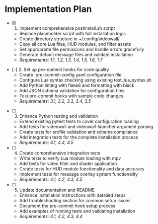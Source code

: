 # Implementation Plan

- [x] 1. Implement comprehensive postinstall.sh script
  - Replace placeholder script with full installation logic
  - Create directory structure in ~/.config/videowall/
  - Copy all core Lua files, HUD modules, and filter assets
  - Set appropriate file permissions and handle errors gracefully
  - Generate default message files and validate installation
  - _Requirements: 1.1, 1.2, 1.3, 1.4, 1.5, 1.6, 1.7_

- [-] 2. Set up pre-commit hooks for code quality
  - Create .pre-commit-config.yaml configuration file
  - Configure Lua syntax checking using existing test_lua_syntax.sh
  - Add Python linting with flake8 and formatting with black
  - Add JSON schema validation for configuration files
  - Test pre-commit hooks with sample code changes
  - _Requirements: 3.1, 3.2, 3.3, 3.4, 3.5_

- [ ] 3. Enhance Python testing and validation
  - Extend existing pytest tests to cover configuration loading
  - Add tests for videowall and videowall-launcher argument parsing
  - Create tests for profile validation and schema compliance
  - Add integration tests for the complete installation process
  - _Requirements: 4.1, 4.4, 4.5_

- [ ] 4. Create comprehensive integration tests
  - Write tests to verify Lua module loading with mpv
  - Add tests for video filter and shader application
  - Create tests for HUD module functionality and data accuracy
  - Implement tests for message overlay system functionality
  - _Requirements: 4.1, 4.2, 4.3, 4.5_

- [ ] 5. Update documentation and README
  - Enhance installation instructions with detailed steps
  - Add troubleshooting section for common setup issues
  - Document the pre-commit hook setup process
  - Add examples of running tests and validating installation
  - _Requirements: 4.1, 4.2, 4.3, 4.4_

